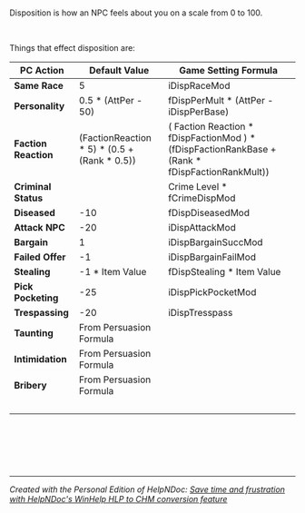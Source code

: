 # 

Disposition is how an NPC feels about you on a scale from 0 to 100.

&nbsp;

Things that effect disposition are:

| **PC Action** | **Default Value** | **Game Setting Formula**  |
| --- | --- | --- |
| **Same Race** | &#53; | iDispRaceMod |
| **Personality** | &#48;.5 \* (AttPer - 50) | fDispPerMult \* (AttPer - iDispPerBase) |
| **Faction Reaction** | (FactionReaction \* 5) \* (0.5 + (Rank \* 0.5)) | ( Faction Reaction \* fDispFactionMod ) \* (fDispFactionRankBase + (Rank \* fDispFactionRankMult)) |
| **Criminal Status** |   | Crime Level \* fCrimeDispMod |
| **Diseased** | \-10 | fDispDiseasedMod |
| **Attack NPC** | \-20 | iDispAttackMod |
| **Bargain** | &#49; | iDispBargainSuccMod |
| **Failed Offer** | \-1 | iDispBargainFailMod |
| **Stealing** | \-1 \* Item Value | fDispStealing \* Item Value |
| **Pick Pocketing** | \-25 | iDispPickPocketMod |
| **Trespassing** | \-20 | iDispTresspass |
| **Taunting** | From Persuasion Formula |   |
| **Intimidation** | From Persuasion Formula |   |
| **Bribery** | From Persuasion Formula |   |
|   |   |   |


&nbsp;

&nbsp;

&nbsp;


***
_Created with the Personal Edition of HelpNDoc: [Save time and frustration with HelpNDoc's WinHelp HLP to CHM conversion feature](<https://www.helpndoc.com/step-by-step-guides/how-to-convert-a-hlp-winhelp-help-file-to-a-chm-html-help-help-file/>)_
